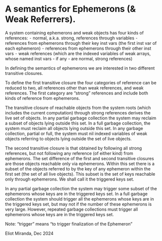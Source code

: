 # A semantics for Ephemerons (& Weak Referrers).

A system containing ephemerons and weak objects has four kinds of references:
⁃ normal, a.k.a. strong, references through variables
⁃ references from ephemerons through their key inst vars (the first inst var of each ephemeron)
⁃ references from ephemerons through their other inst vars
⁃ weak references (which are the indexed variables of weak arrays, whose named inst vars - if any - are normal, strong references)

In defining the semantics of ephemerons we are interested in two different transitive closures.

To define the first transitive closure the four categories of reference can be reduced to two, all references other than weak references, and weak references. The first category are “strong” references and include both kinds of reference from ephemerons.

The transitive closure of reachable objects from the system roots (which includes the current computation) through strong references derives the live set of objects. In any partial garbage collection the system may reclaim a subset of objects lying outside this set. In a full garbage collection, the system must reclaim all objects lying outside this set. In any garbage collection, partial or full, the system must nil indexed variables of weak objects referring to objects lying outside the set of live objects.

The second transitive closure is that obtained by following all strong references, but not following any reference (of either kind) from ephemerons. The set difference of the first and second transitive closures are those objects reachable only via ephemerons. Within this set there is a subset of the objects referred to by the key of any ephemeron within the first set (the set of all live objects). This subset is the set of keys reachable only through ephemerons. We shall call it the triggered keys set.

In any partial garbage collection the system may trigger some subset of the ephemerons whose keys are in the triggered keys set. In a full garbage collection the system should trigger all the ephemerons whose keys are in the triggered keys set, but may not if the number of these ephemerons is very large. However, repeated garbage collections must trigger all ephemerons whose keys are in the triggered keys set.

Note: “trigger” means “to trigger finalization of the Ephemeron”

Eliot Miranda, Dec 2024